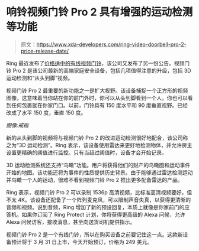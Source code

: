 # 响铃视频门铃 Pro 2 具有增强的运动检测等功能

> 原文：<https://www.xda-developers.com/ring-video-doorbell-pro-2-price-release-date/>

Ring 最近发布了[价格适中的有线视频门铃](https://www.xda-developers.com/ring-video-doorbell-wired-price-details/)，该公司又发布了另一份公告。视频门铃 Pro 2 是该公司最新的高端家庭安全设备，包括几项值得注意的升级，包括 3D 运动检测和“从头到脚”视频。

视频门铃 Pro 2 最重要的新功能之一是扩大视野。该设备捕捉一个正方形的视频图像，这意味着当你站在你的前门外时，你可以从头到脚看到一个人。你也可以看到任何包裹就在你家门口。以前，门铃具有 150 度水平和 90 度垂直视野。已经改成了水平 150 度，垂直 150 度。

*图像:戒指*

新的从头到脚的视频将与视频门铃 Pro 2 的改进运动检测很好地配合，该公司称之为“3D 运动检测”。Ring 表示，该设备使用雷达来更好地检测物体，并允许房主设置更精确的阈值进行监控。只有当超过阈值时，设备才会开始记录。

3D 运动检测系统还支持“鸟瞰”功能。用户将获得他们的财产的鸟瞰图和运动事件开始的地图。该功能还将为事件的性质提供历史背景。由于能够通过雷达检测运动并鸟瞰一个人的运动，很难不看到视频门铃 Pro 2 推出更多配备雷达的产品。

Ring 表示，视频门铃 Pro 2 可以录制 1536p 高清视频，比标准高清视频要好，但不太 4K。该设备还配备了一个阵列麦克风，可以限制声音失真，以获得更清晰的音频和视频。说到音频，Ring 增加了新的预设回复，本质上就像是你家前门的应答机。如果你订阅了 Ring Protect 计划，你将获得更高级的 Alexa 问候，允许 Alexa 问候访客，接收消息，甚至向送货司机提供指示。

视频门铃 Pro 2 是一个有线门铃，所以在购买设备之前要记住这一点。这款新设备预计将于 3 月 31 日上市，今天开始预订，价格为 249 美元。